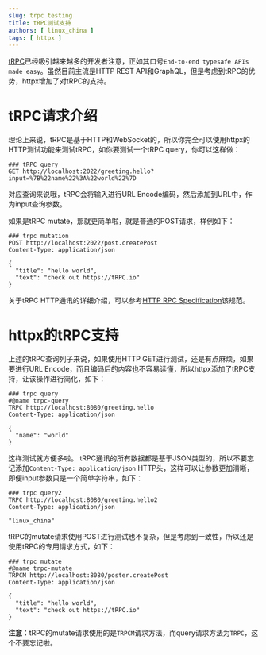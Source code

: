 ```yaml
---
slug: trpc testing
title: tRPC测试支持
authors: [ linux_china ]
tags: [ httpx ]
---
```


[tRPC](https://trpc.io/)已经吸引越来越多的开发者注意，正如其口号`End-to-end typesafe APIs made easy`。虽然目前主流是HTTP REST API和GraphQL，但是考虑到tRPC的优势，httpx增加了对tRPC的支持。

# tRPC请求介绍
理论上来说，tRPC是基于HTTP和WebSocket的，所以你完全可以使用httpx的HTTP测试功能来测试tRPC，如你要测试一个tRPC query，你可以这样做：

```
### tRPC query
GET http://localhost:2022/greeting.hello?input=%7B%22name%22%3A%22world%22%7D
```

对应查询来说哦，tRPC会将输入进行URL Encode编码，然后添加到URL中，作为input查询参数。 

如果是tRPC mutate，那就更简单啦，就是普通的POST请求，样例如下：

```
### trpc mutation
POST http://localhost:2022/post.createPost
Content-Type: application/json

{
  "title": "hello world",
  "text": "check out https://tRPC.io"
}
```

关于tRPC HTTP通讯的详细介绍，可以参考[HTTP RPC Specification](https://trpc.io/docs/rpc)该规范。

# httpx的tRPC支持

上述的tRPC查询列子来说，如果使用HTTP GET进行测试，还是有点麻烦，如果要进行URL Encode，而且编码后的内容也不容易读懂，所以httpx添加了tRPC支持，让该操作进行简化，如下：

```
### trpc query
#@name trpc-query
TRPC http://localhost:8080/greeting.hello
Content-Type: application/json

{
  "name": "world"
}
```

这样测试就方便多啦。 tRPC通讯的所有数据都是基于JSON类型的，所以不要忘记添加`Content-Type: application/json` HTTP头，这样可以让参数更加清晰，即便input参数只是一个简单字符串，如下：

```
### trpc query2
TRPC http://localhost:8080/greeting.hello2
Content-Type: application/json

"linux_china"
```

tRPC的mutate请求使用POST进行测试也不复杂，但是考虑到一致性，所以还是使用tRPC的专用请求方式，如下：

```
### trpc mutate
#@name trpc-mutate
TRPCM http://localhost:8080/poster.createPost
Content-Type: application/json

{
  "title": "hello world",
  "text": "check out https://tRPC.io"
}
```

**注意**：tRPC的mutate请求使用的是`TRPCM`请求方法，而query请求方法为`TRPC`，这个不要忘记啦。



